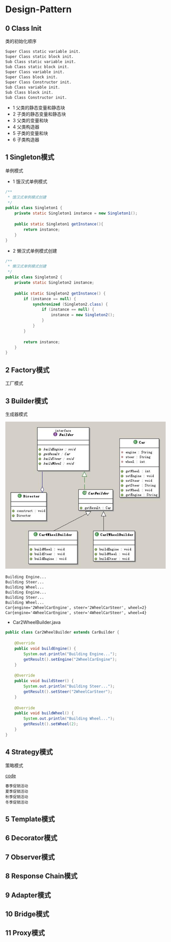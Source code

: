 # Design-Pattern

## 0 Class Init

类的初始化顺序

```
Super Class static variable init.
Super Class static block init.
Sub Class static variable init.
Sub Class static block init.
Super Class variable init.
Super Class block init.
Super Class Constructor init.
Sub Class variable init.
Sub Class block init.
Sub Class Constructor init.
```

- 1 父类的静态变量和静态块
- 2 子类的静态变量和静态块
- 3 父类的变量和块
- 4 父类构造器
- 5 子类的变量和块
- 6 子类构造器

## 1 Singleton模式

单例模式

- 1 饿汉式单例模式

```java
/**
 * 饿汉式单例模式创建
 */
public class Singleton1 {
    private static Singleton1 instance = new Singleton1();

    public static Singleton1 getInstance(){
        return instance;
    }
}
```
- 2 懒汉式单例模式创建

```java
/**
 * 懒汉式单例模式创建
 */
public class Singleton2 {
    private static Singleton2 instance;

    public static Singleton2 getInstance() {
        if (instance == null) {
            synchronized (Singleton2.class) {
                if (instance == null) {
                    instance = new Singleton2();
                }
            }
        }

        return instance;
    }
}
```

## 2 Factory模式

工厂模式

## 3 Builder模式

生成器模式

![dp_builder](https://github.com/cxmhfut/DesignPattern/blob/master/images/dp_builder.png)



```
Building Engine...
Building Steer...
Building Wheel...
Building Engine...
Building Steer...
Building Wheel...
Car{engine='2WheelCarEngine', steer='2WheelCarSteer', wheel=2}
Car{engine='4WheelCarEngine', steer='4WheelCarSteer', wheel=4}
```

- Car2WheelBuilder.java

```java
public class Car2WheelBuilder extends CarBuilder {

    @Override
    public void buildEngine() {
        System.out.println("Building Engine...");
        getResult().setEngine("2WheelCarEngine");
    }

    @Override
    public void buildSteer() {
        System.out.println("Building Steer...");
        getResult().setSteer("2WheelCarSteer");
    }

    @Override
    public void buildWheel() {
        System.out.println("Building Wheel...");
        getResult().setWheel(2);
    }
}
```

## 4 Strategy模式

策略模式

[code](https://github.com/cxmhfut/DesignPattern/tree/master/src/dp/strategy)

```
春季促销活动
夏季促销活动
秋季促销活动
冬季促销活动
```

## 5 Template模式

## 6 Decorator模式

## 7 Observer模式

## 8 Response Chain模式

## 9 Adapter模式

## 10 Bridge模式

## 11 Proxy模式